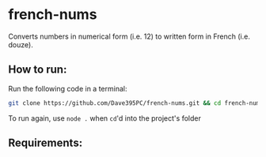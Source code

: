 # french-nums
 Converts numbers in numerical form (i.e. 12) to written form in French (i.e. douze).

## How to run:

Run the following code in a terminal:
```sh
git clone https://github.com/Dave395PC/french-nums.git && cd french-nums && npm install && node .
```
To run again, use `node .` when `cd`'d into the project's folder

## Requirements:

